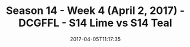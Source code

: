 ---
title: Season 14 - Week 4 (April 2, 2017) - DCGFFL - S14 Lime vs S14 Teal
teams-score:
- team: _teams/s14-lime.md
  score: 33
- team: _teams/s14-teal.md
  score: 7
mvp: Vinnie & Will
game-ball: Alex F. & Matt T.
season: 14
week: 4
date: '2017-04-05T11:17:35'
pageid: season-14-week-4-april-2-2017-5098-vs-5106
---